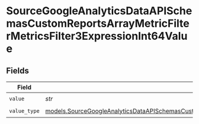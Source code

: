 # SourceGoogleAnalyticsDataAPISchemasCustomReportsArrayMetricFilterMetricsFilter3ExpressionInt64Value


## Fields

| Field                                                                                                                                                                                                                                    | Type                                                                                                                                                                                                                                     | Required                                                                                                                                                                                                                                 | Description                                                                                                                                                                                                                              |
| ---------------------------------------------------------------------------------------------------------------------------------------------------------------------------------------------------------------------------------------- | ---------------------------------------------------------------------------------------------------------------------------------------------------------------------------------------------------------------------------------------- | ---------------------------------------------------------------------------------------------------------------------------------------------------------------------------------------------------------------------------------------- | ---------------------------------------------------------------------------------------------------------------------------------------------------------------------------------------------------------------------------------------- |
| `value`                                                                                                                                                                                                                                  | *str*                                                                                                                                                                                                                                    | :heavy_check_mark:                                                                                                                                                                                                                       | N/A                                                                                                                                                                                                                                      |
| `value_type`                                                                                                                                                                                                                             | [models.SourceGoogleAnalyticsDataAPISchemasCustomReportsArrayMetricFilterMetricsFilter3ExpressionFilterValueType](../models/sourcegoogleanalyticsdataapischemascustomreportsarraymetricfiltermetricsfilter3expressionfiltervaluetype.md) | :heavy_check_mark:                                                                                                                                                                                                                       | N/A                                                                                                                                                                                                                                      |